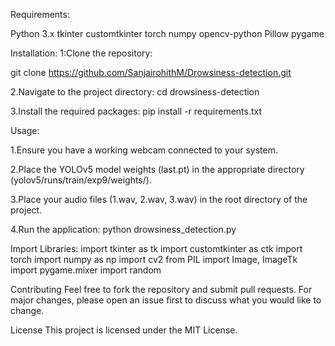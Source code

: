 Requirements:

Python 3.x
tkinter
customtkinter
torch
numpy
opencv-python
Pillow
pygame

Installation:
1:Clone the repository:

git clone https://github.com/SanjairohithM/Drowsiness-detection.git

2.Navigate to the project directory:
cd drowsiness-detection

3.Install the required packages:
pip install -r requirements.txt

Usage:

1.Ensure you have a working webcam connected to your system.

2.Place the YOLOv5 model weights (last.pt) in the appropriate directory (yolov5/runs/train/exp9/weights/).

3.Place your audio files (1.wav, 2.wav, 3.wav) in the root directory of the project.

4.Run the application:
python drowsiness_detection.py

Import Libraries:
import tkinter as tk
import customtkinter as ctk
import torch
import numpy as np
import cv2
from PIL import Image, ImageTk
import pygame.mixer
import random

Contributing
Feel free to fork the repository and submit pull requests. For major changes, please open an issue first to discuss what you would like to change.




License
This project is licensed under the MIT License.
